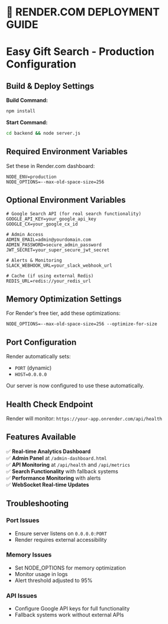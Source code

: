 # 🚀 RENDER.COM DEPLOYMENT GUIDE
# Easy Gift Search - Production Configuration

## Build & Deploy Settings

**Build Command:**
```bash
npm install
```

**Start Command:**
```bash
cd backend && node server.js
```

## Required Environment Variables

Set these in Render.com dashboard:

```env
NODE_ENV=production
NODE_OPTIONS=--max-old-space-size=256
```

## Optional Environment Variables

```env
# Google Search API (for real search functionality)
GOOGLE_API_KEY=your_google_api_key
GOOGLE_CX=your_google_cx_id

# Admin Access
ADMIN_EMAIL=admin@yourdomain.com
ADMIN_PASSWORD=secure_admin_password
JWT_SECRET=your_super_secure_jwt_secret

# Alerts & Monitoring
SLACK_WEBHOOK_URL=your_slack_webhook_url

# Cache (if using external Redis)
REDIS_URL=redis://your_redis_url
```

## Memory Optimization Settings

For Render's free tier, add these optimizations:

```env
NODE_OPTIONS=--max-old-space-size=256 --optimize-for-size
```

## Port Configuration

Render automatically sets:
- `PORT` (dynamic)
- `HOST=0.0.0.0`

Our server is now configured to use these automatically.

## Health Check Endpoint

Render will monitor: `https://your-app.onrender.com/api/health`

## Features Available

✅ **Real-time Analytics Dashboard**  
✅ **Admin Panel** at `/admin-dashboard.html`  
✅ **API Monitoring** at `/api/health` and `/api/metrics`  
✅ **Search Functionality** with fallback systems  
✅ **Performance Monitoring** with alerts  
✅ **WebSocket Real-time Updates**  

## Troubleshooting

### Port Issues
- Ensure server listens on `0.0.0.0:PORT`
- Render requires external accessibility

### Memory Issues  
- Set NODE_OPTIONS for memory optimization
- Monitor usage in logs
- Alert threshold adjusted to 95%

### API Issues
- Configure Google API keys for full functionality
- Fallback systems work without external APIs
